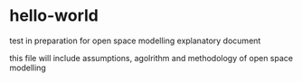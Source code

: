 # hello-world
test in preparation for open space modelling explanatory document

this file will include assumptions, agolrithm and methodology of open space modelling
